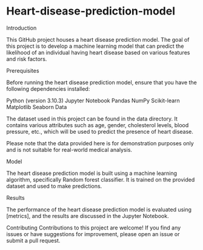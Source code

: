 # Heart-disease-prediction-model

Introduction


This GitHub project houses a heart disease prediction model. The goal of this project is to develop a machine learning model that can predict the likelihood of an individual having heart disease based on various features and risk factors.

Prerequisites


Before running the heart disease prediction model, ensure that you have the following dependencies installed:

Python (version 3.10.3)
Jupyter Notebook
Pandas
NumPy
Scikit-learn
Matplotlib
Seaborn
Data

The dataset used in this project can be found in the data directory. It contains various attributes such as age, gender, cholesterol levels, blood pressure, etc., which will be used to predict the presence of heart disease.

Please note that the data provided here is for demonstration purposes only and is not suitable for real-world medical analysis.

Model


The heart disease prediction model is built using a machine learning algorithm, specifically Random forest classifier. It is trained on the provided dataset and used to make predictions.


Results


The performance of the heart disease prediction model is evaluated using [metrics], and the results are discussed in the Jupyter Notebook.



Contributing
Contributions to this project are welcome! If you find any issues or have suggestions for improvement, please open an issue or submit a pull request.


